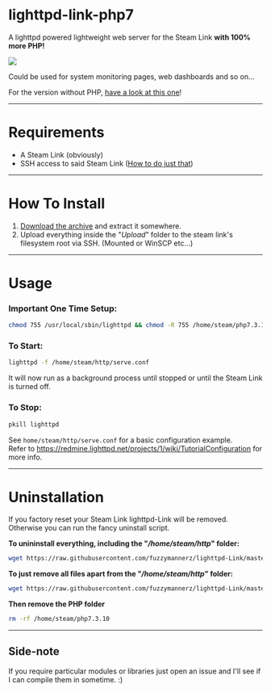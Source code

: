 # lighttpd-link-php7
A lighttpd powered lightweight web server for the Steam Link **with 100% more PHP!**

![](https://i.imgur.com/u2bKzlA.png)

Could be used for system monitoring pages, web dashboards and so on...

For the version without PHP, [have a look at this one](https://github.com/fuzzymannerz/lighttpd-Link)!

----

# Requirements
- A Steam Link (obviously)
- SSH access to said Steam Link ([How to do just that](https://github.com/ValveSoftware/steamlink-sdk#ssh-access))

----

# How To Install
1. [Download the archive](https://github.com/fuzzymannerz/lighttpd-link-php7/archive/master.zip) and extract it somewhere.
2. Upload everything inside the "*Upload*" folder to the steam link's filesystem root via SSH. (Mounted or WinSCP etc...)

----

# Usage
### Important One Time Setup:
```bash
chmod 755 /usr/local/sbin/lighttpd && chmod -R 755 /home/steam/php7.3.10/bin && chmod -R 755 /home/steam/php7.3.10/sbin && ldconfig
```

### To Start:
```bash
lighttpd -f /home/steam/http/serve.conf
```

It will now run as a background process until stopped or until the Steam Link is turned off.
### To Stop:
```bash
pkill lighttpd
```
See `home/steam/http/serve.conf` for a basic configuration example.    
Refer to https://redmine.lighttpd.net/projects/1/wiki/TutorialConfiguration for more info.

----

# Uninstallation
If you factory reset your Steam Link lighttpd-Link will be removed.    
Otherwise you can run the fancy uninstall script.

**To unininstall everything, including the "*/home/steam/http*" folder:**
```bash
wget https://raw.githubusercontent.com/fuzzymannerz/lighttpd-Link/master/rmLighttpd-Link.sh && chmod +x rmLighttpd-Link.sh && sh rmLighttpd-Link.sh
```

**To just remove all files apart from the "*/home/steam/http*" folder:**
```bash
wget https://raw.githubusercontent.com/fuzzymannerz/lighttpd-Link/master/rmLighttpd-Link.sh && chmod +x rmLighttpd-Link.sh && sh rmLighttpd-Link.sh keephttp
```

**Then remove the PHP folder**
```bash
rm -rf /home/steam/php7.3.10
```
----
## Side-note
If you require particular modules or libraries just open an issue and I'll see if I can compile them in sometime. :)
